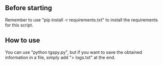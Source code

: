 ## Before starting

Remember to use "pip install -r requirements.txt" to install the requirements for this script.

## How to use

You can use "python tgspy.py", but if you want to save the obtained information in a file, simply add "> logs.txt" at the end.
